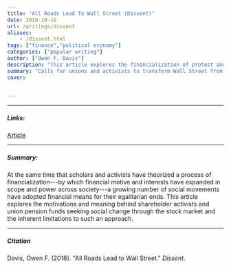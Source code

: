 ```yaml
---
title: "All Roads Lead To Wall Street (Dissent)" 
date: 2018-10-16
url: /writings/dissent
aliases: 
    - /dissent.html
tags: ["finance","political economy"]
categories: ["popular writing"]
author: ["Owen F. Davis"]
description: "This article explores the financialization of protest and social movements: the use of shareholder activism to achieve egalitarian ends." 
summary: "Calls for unions and activists to transform Wall Street from the inside have proliferated since 2008. But when progressives organize as shareholders---the financialization of protest---good intentions inevitably run up against a fundamental obstacle: the bottom line."
cover:


---
```


---

##### Links:

[Article](https://www.dissentmagazine.org/online_articles/working-class-shareholder-labor-activism-finance/)

---

##### Summary:

At the same time that scholars and activists have theorized a process of financialization---by which financial motive and interests have expanded in scope and power across society---a growing number of social movements have adopted financial means for their egalitarian ends. This article explores the motivations and meaning behind shareholder activists and union pension funds seeking social change through the stock market and the inherent limitations to such an approach.

---

##### Citation

Davis, Owen F. (2018). "All Roads Lead to Wall Street." *Dissent*.